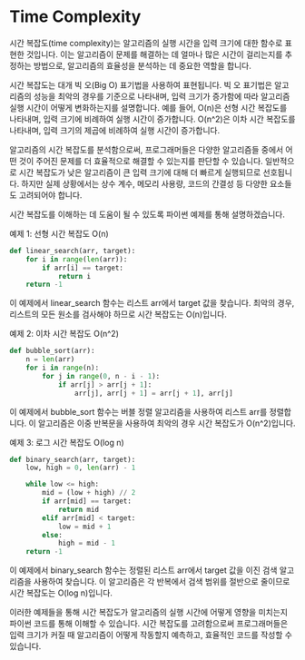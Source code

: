 # Time Complexity

시간 복잡도(time complexity)는 알고리즘의 실행 시간을 입력 크기에 대한 함수로 표현한 것입니다. 이는 알고리즘이 문제를 해결하는 데 얼마나 많은 시간이 걸리는지를 추정하는 방법으로, 알고리즘의 효율성을 분석하는 데 중요한 역할을 합니다.

시간 복잡도는 대개 빅 오(Big O) 표기법을 사용하여 표현됩니다. 빅 오 표기법은 알고리즘의 성능을 최악의 경우를 기준으로 나타내며, 입력 크기가 증가함에 따라 알고리즘 실행 시간이 어떻게 변화하는지를 설명합니다. 예를 들어, O(n)은 선형 시간 복잡도를 나타내며, 입력 크기에 비례하여 실행 시간이 증가합니다. O(n^2)은 이차 시간 복잡도를 나타내며, 입력 크기의 제곱에 비례하여 실행 시간이 증가합니다.

알고리즘의 시간 복잡도를 분석함으로써, 프로그래머들은 다양한 알고리즘들 중에서 어떤 것이 주어진 문제를 더 효율적으로 해결할 수 있는지를 판단할 수 있습니다. 일반적으로 시간 복잡도가 낮은 알고리즘이 큰 입력 크기에 대해 더 빠르게 실행되므로 선호됩니다. 하지만 실제 상황에서는 상수 계수, 메모리 사용량, 코드의 간결성 등 다양한 요소들도 고려되어야 합니다.

시간 복잡도를 이해하는 데 도움이 될 수 있도록 파이썬 예제를 통해 설명하겠습니다.

예제 1: 선형 시간 복잡도 O(n)

```py
def linear_search(arr, target):
    for i in range(len(arr)):
        if arr[i] == target:
            return i
    return -1
```
이 예제에서 linear_search 함수는 리스트 arr에서 target 값을 찾습니다. 최악의 경우, 리스트의 모든 원소를 검사해야 하므로 시간 복잡도는 O(n)입니다.

예제 2: 이차 시간 복잡도 O(n^2)

```python
def bubble_sort(arr):
    n = len(arr)
    for i in range(n):
        for j in range(0, n - i - 1):
            if arr[j] > arr[j + 1]:
                arr[j], arr[j + 1] = arr[j + 1], arr[j]
```
이 예제에서 bubble_sort 함수는 버블 정렬 알고리즘을 사용하여 리스트 arr를 정렬합니다. 이 알고리즘은 이중 반복문을 사용하여 최악의 경우 시간 복잡도가 O(n^2)입니다.

예제 3: 로그 시간 복잡도 O(log n)

```python
def binary_search(arr, target):
    low, high = 0, len(arr) - 1

    while low <= high:
        mid = (low + high) // 2
        if arr[mid] == target:
            return mid
        elif arr[mid] < target:
            low = mid + 1
        else:
            high = mid - 1
    return -1
```
이 예제에서 binary_search 함수는 정렬된 리스트 arr에서 target 값을 이진 검색 알고리즘을 사용하여 찾습니다. 이 알고리즘은 각 반복에서 검색 범위를 절반으로 줄이므로 시간 복잡도는 O(log n)입니다.

이러한 예제들을 통해 시간 복잡도가 알고리즘의 실행 시간에 어떻게 영향을 미치는지 파이썬 코드를 통해 이해할 수 있습니다. 시간 복잡도를 고려함으로써 프로그래머들은 입력 크기가 커질 때 알고리즘이 어떻게 작동할지 예측하고, 효율적인 코드를 작성할 수 있습니다.
